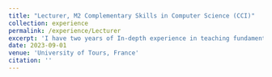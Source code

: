 ```yaml
---
title: "Lecturer, M2 Complementary Skills in Computer Science (CCI)"
collection: experience
permalink: /experience/Lecturer
excerpt: 'I have two years of In-depth experience in teaching fundamental principles of Java programming, as well as web development using Java Enterprise Edition (JEE) for creating dynamic and interactive web applications.'
date: 2023-09-01
venue: 'University of Tours, France'
citation: ''
---
```

